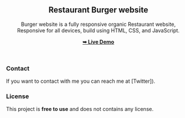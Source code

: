 <div align="center">
  
  <br />

  <h2 align="center">Restaurant Burger website</h2>

   Burger website is a fully responsive organic Restaurant website, <br />Responsive for all devices, build using HTML, CSS, and JavaScript.

  <a href="https://burger-resturant-app-js.vercel.app/"><strong>➥ Live Demo</strong></a>

</div>

<br />

### Contact

If you want to contact with me you can reach me at [Twitter]).

### License

This project is **free to use** and does not contains any license.
